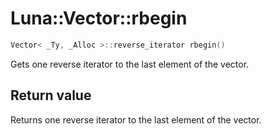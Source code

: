 # Luna::Vector::rbegin

```c++
Vector< _Ty, _Alloc >::reverse_iterator rbegin()
```

Gets one reverse iterator to the last element of the vector. 



## Return value
Returns one reverse iterator to the last element of the vector. 

